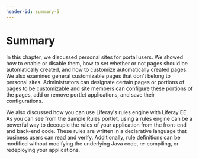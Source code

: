 ```yaml
---
header-id: summary-5
---
```


# Summary

In this chapter, we discussed personal sites for portal users. We showed how to
enable or disable them, how to set whether or not pages should be automatically
created, and how to customize automatically created pages. We also examined
general customizable pages that don't belong to personal sites. Administrators
can designate certain pages or portions of pages to be customizable and site
members can configure these portions of the pages, add or remove portlet
applications, and save their configurations.

We also discussed how you can use Liferay's rules engine with Liferay EE. As you
can see from the Sample Rules portlet, using a rules engine can be a powerful
way to decouple the rules of your application from the front-end and back-end
code. These rules are written in a declarative language that business users can
read and verify. Additionally, rule definitions can be modified without
modifying the underlying Java code, re-compiling, or redeploying your
applications. 
